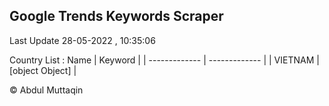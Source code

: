 

## Google Trends Keywords Scraper 
 
Last Update 28-05-2022 , 10:35:06

Country List :
 Name  | Keyword |
| ------------- | ------------- |
| VIETNAM | [object Object] |



© Abdul Muttaqin 
